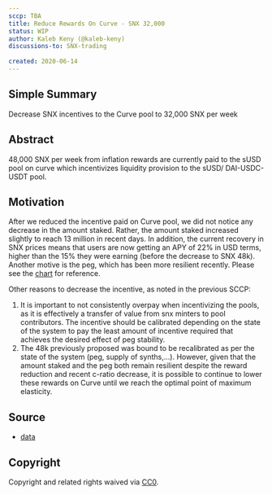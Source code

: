 ```yaml
---
sccp: TBA
title: Reduce Rewards On Curve - SNX 32,000
status: WIP
author: Kaleb Keny (@kaleb-keny)
discussions-to: SNX-trading
 
created: 2020-06-14
---
```


## Simple Summary
<!--"If you can't explain it simply, you don't understand it well enough." Provide a simplified and layman-accessible explanation of the SCCP.-->
Decrease SNX incentives to the Curve pool to 32,000 SNX per week

## Abstract
<!--A short (~200 word) description of the variable change proposed.-->
48,000 SNX per week from inflation rewards are currently paid to the sUSD pool on curve which incentivizes liquidity provision to the sUSD/ DAI-USDC-USDT pool.

## Motivation
<!--The motivation is critical for SCCPs that want to update variables within Synthetix. It should clearly explain why the existing variable is not incentive aligned. SCCP submissions without sufficient motivation may be rejected outright.-->
After we reduced the incentive paid on Curve pool, we did not notice any decrease in the amount staked. Rather, the amount staked increased slightly to reach 13 million in recent days. In addition, the current recovery in SNX prices means that users are now getting an APY of 22% in USD terms, higher than the 15% they were earning (before the decrease to SNX 48k). Another motive is the peg, which has been more resilient recently. Please see the [chart](asset/curve_decrease_32/charts.PNG) for reference.

Other reasons to decrease the incentive, as noted in the previous SCCP:
1) It is important to not consistently overpay when incentivizing the pools, as it is effectively a transfer of value from snx minters to pool contributors. The incentive should be calibrated depending on the state of the system to pay the least amount of incentive required that achieves the desired effect of peg stability.
2) The 48k previously proposed was bound to be recalibrated as per the state of the system (peg, supply of synths,...). However, given that the amount staked and the peg both remain resilient despite the reward reduction and recent c-ratio decrease, it is possible to continue to lower these rewards on Curve until we reach the optimal point of maximum elasticity.

## Source
- [data](asset/curve_decrease_32/data.xlsx)

## Copyright
Copyright and related rights waived via [CC0](https://creativecommons.org/publicdomain/zero/1.0/).
